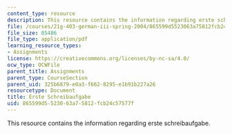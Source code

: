 ```yaml
---
content_type: resource
description: This resource contains the information regarding erste schreibaufgabe.
file: /courses/21g-403-german-iii-spring-2004/865599d5523063a75812fcb24c57577f_MIT21G_403S04_asn1_2.pdf
file_size: 85486
file_type: application/pdf
learning_resource_types:
- Assignments
license: https://creativecommons.org/licenses/by-nc-sa/4.0/
ocw_type: OCWFile
parent_title: Assignments
parent_type: CourseSection
parent_uid: 325b6879-e0a3-f662-8295-e1b91b227a26
resourcetype: Document
title: Erste Schreibaufgabe
uid: 865599d5-5230-63a7-5812-fcb24c57577f
---
```

This resource contains the information regarding erste schreibaufgabe.